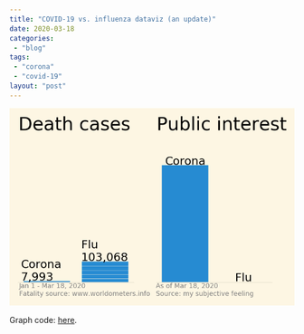 ```yaml
---
title: "COVID-19 vs. influenza dataviz (an update)"
date: 2020-03-18
categories: 
 - "blog"
tags: 
 - "corona"
 - "covid-19"
layout: "post"
---
```


![](/assets/img/2020/03/image-12.png)

Graph code: [here](https://gist.github.com/bgbg/ae80e1e9a83a9d220cd4ff59b3e682ab).
